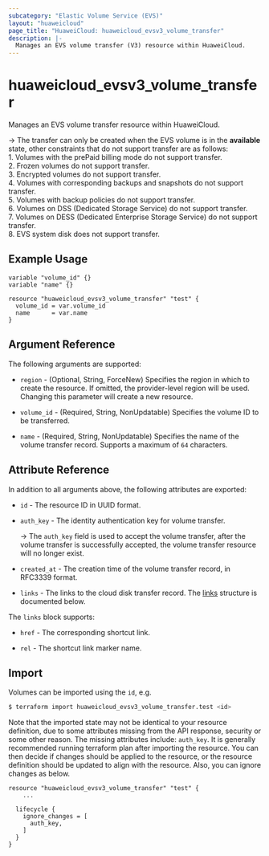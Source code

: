 ```yaml
---
subcategory: "Elastic Volume Service (EVS)"
layout: "huaweicloud"
page_title: "HuaweiCloud: huaweicloud_evsv3_volume_transfer"
description: |-
  Manages an EVS volume transfer (V3) resource within HuaweiCloud.
---
```


# huaweicloud_evsv3_volume_transfer

Manages an EVS volume transfer resource within HuaweiCloud.

-> The transfer can only be created when the EVS volume is in the **available** state, other constraints that do not
   support transfer are as follows:
   <br/>1. Volumes with the prePaid billing mode do not support transfer.
   <br/>2. Frozen volumes do not support transfer.
   <br/>3. Encrypted volumes do not support transfer.
   <br/>4. Volumes with corresponding backups and snapshots do not support transfer.
   <br/>5. Volumes with backup policies do not support transfer.
   <br/>6. Volumes on DSS (Dedicated Storage Service) do not support transfer.
   <br/>7. Volumes on DESS (Dedicated Enterprise Storage Service) do not support transfer.
   <br/>8. EVS system disk does not support transfer.

## Example Usage

```hcl
variable "volume_id" {}
variable "name" {}

resource "huaweicloud_evsv3_volume_transfer" "test" {
  volume_id = var.volume_id
  name      = var.name
}
```

## Argument Reference

The following arguments are supported:

* `region` - (Optional, String, ForceNew) Specifies the region in which to create the resource.
  If omitted, the provider-level region will be used. Changing this parameter will create a new resource.

* `volume_id` - (Required, String, NonUpdatable) Specifies the volume ID to be transferred.

* `name` - (Required, String, NonUpdatable) Specifies the name of the volume transfer record.
  Supports a maximum of `64` characters.

## Attribute Reference

In addition to all arguments above, the following attributes are exported:

* `id` - The resource ID in UUID format.

* `auth_key` - The identity authentication key for volume transfer.

  -> The `auth_key` field is used to accept the volume transfer, after the volume transfer is successfully accepted,
     the volume transfer resource will no longer exist.

* `created_at` - The creation time of the volume transfer record, in RFC3339 format.

* `links` - The links to the cloud disk transfer record.
  The [links](#links_struct) structure is documented below.

<a name="links_struct"></a>
The `links` block supports:

* `href` - The corresponding shortcut link.

* `rel` - The shortcut link marker name.

## Import

Volumes can be imported using the `id`, e.g.

```bash
$ terraform import huaweicloud_evsv3_volume_transfer.test <id>
```

Note that the imported state may not be identical to your resource definition, due to some attributes missing from the
API response, security or some other reason. The missing attributes include: `auth_key`.
It is generally recommended running terraform plan after importing the resource.
You can then decide if changes should be applied to the resource, or the resource definition should be updated to align
with the resource. Also, you can ignore changes as below.

```hcl
resource "huaweicloud_evsv3_volume_transfer" "test" {
    ...

  lifecycle {
    ignore_changes = [
      auth_key, 
    ]
  }
}
```
